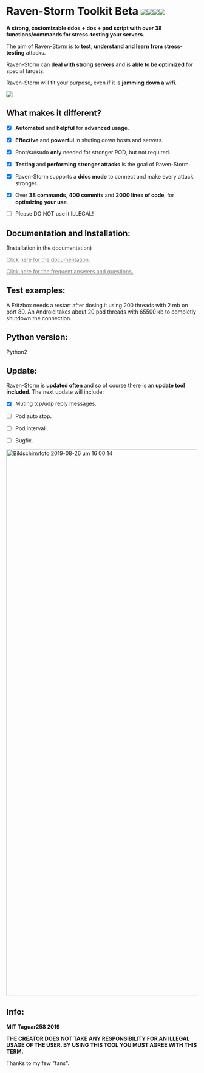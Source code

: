 # Raven-Storm Toolkit Beta <img src="https://img.shields.io/badge/Language-Python2-blue"><img src="https://img.shields.io/badge/Status-Beta-orange"><img src="https://img.shields.io/badge/Version-2.6-red"><img src="https://img.shields.io/badge/Licence-MIT-yellowgreen"><!--[![Tweet](https://img.shields.io/twitter/url/http/shields.io.svg?style=social)](https://twitter.com/intent/tweet?text=Raven-Storm%20is%20a%20costumizable%20ddos%20Toolbox&url=https://github.com/Taguar258/Raven-Storm&hashtags=pentesting)Future maybe:nethogs-->
**A strong, costomizable ddos + dos + pod script with over 38 functions/commands for stress-testing your servers.**

The aim of Raven-Storm is to **test, understand and learn from stress-testing** attacks.

Raven-Storm can **deal with strong servers** and is **able to be optimized** for special targets.

Raven-Storm will fit your purpose, even if it is **jamming down a wifi**.

<!--<a style="color: grey" href="https://m.youtube.com/watch?v=Vjaa3kdpbZs&feature=youtu.be">Quick Video about an older version of Raven-Storm.</a>-->

<!--![MOSHED-2019-4-30-21-28-15](https://user-images.githubusercontent.com/36562445/56987982-34b0ad00-6b8f-11e9-8c2f-9182a9fcd4f9.gif)--><img align="center" style="center" src="https://user-images.githubusercontent.com/36562445/56987982-34b0ad00-6b8f-11e9-8c2f-9182a9fcd4f9.gif" />

## What makes it different?
- [x] **Automated** and **helpful** for **advanced usage**.
- [x] **Effective** and **powerful** in shuting down hosts and servers.
- [x] Root/su/sudo **only** needed for stronger POD, but not required.
- [x] **Testing** and **performing stronger attacks** is the goal of Raven-Storm.
- [x] Raven-Storm supports a **ddos mode** to connect and make every attack stronger.
- [X] Over **38 commands**, **400 commits** and **2000 lines of code**, for **optimizing your use**.

- [ ] Please DO NOT use it ILLEGAL!

## Documentation and Installation:
(Installation in the documentation)

<a style="color: grey" href="https://taguar258.github.io/Raven-Storm/documentation/">Click here for the documentation.</a>

<a style="color: grey" href="https://github.com/Taguar258/Raven-Storm/wiki/FAQ">Click here for the frequent answers and questions.</a>

## Test examples:
A Fritzbox needs a restart after dosing it using 200 threads with 2 mb on port 80.
An Android takes about 20 pod threads with 65500 kb to completly shutdown the connection.

## Python version:
Python2

## Update:
Raven-Storm is **updated often** and so of course there is an **update tool included**.
The next update will include:

- [x] Muting tcp/udp reply messages.
- [ ] Pod auto stop.
- [ ] Pod intervall.
- [ ] Bugfix.


<!--## Screenshot:

![Screenshot_20190405_181220](https://user-images.githubusercontent.com/36562445/55641522-60c65180-57ce-11e9-8c65-084edc2bfb45.jpg)
![Screenshot_20190405_181220](https://user-images.githubusercontent.com/36562445/63696325-bdc4b180-c81a-11e9-89b8-a7ce24df08ca.png)-->

<img width="1440" alt="Bildschirmfoto 2019-08-26 um 16 00 14" src="https://user-images.githubusercontent.com/36562445/63696325-bdc4b180-c81a-11e9-89b8-a7ce24df08ca.png">

## Info:
**MIT Taguar258 2019**

__THE CREATOR DOES NOT TAKE ANY RESPONSIBILITY FOR AN ILLEGAL USAGE OF THE USER. BY USING THIS TOOL YOU MUST AGREE WITH THIS TERM.__




Thanks to my few "fans".


